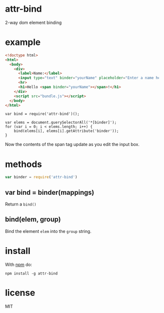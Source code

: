 # attr-bind

2-way dom element binding

# example

``` html
<!doctype html>
<html>
  <body>
    <div>
      <label>Name:</label>
      <input type="text" binder="yourName" placeholder="Enter a name here">
      <hr>
      <h1>Hello <span binder="yourName"></span>!</h1>
    </div>
    <script src="bundle.js"></script>
  </body>
</html>
```

```
var bind = require('attr-bind')();

var elems = document.querySelectorAll('*[binder]');
for (var i = 0; i < elems.length; i++) {
    bind(elems[i], elems[i].getAttribute('binder'));
}
```

Now the contents of the span tag update as you edit the input box.

# methods

``` js
var binder = require('attr-bind')
```

## var bind = binder(mappings)

Return a `bind()`

## bind(elem, group)

Bind the element `elem` into the `group` string.

# install

With [npm](https://npmjs.org) do:

```
npm install -g attr-bind
```

# license

MIT

